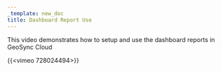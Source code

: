 ```yaml
---
_template: new_doc
title: Dashboard Report Use
---
```


This video demonstrates how to setup and use the dashboard reports in GeoSync Cloud

{{<vimeo 728024494>}}
